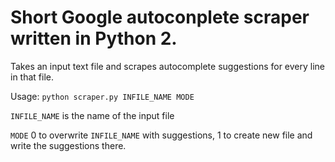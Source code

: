 # Short Google autoconplete scraper written in Python 2.

Takes an input text file and scrapes autocomplete suggestions for every line in that file.

Usage:
`python scraper.py INFILE_NAME MODE`

`INFILE_NAME` is the name of the input file

`MODE` 0 to overwrite `INFILE_NAME` with suggestions, 1 to create new file and write the suggestions there.